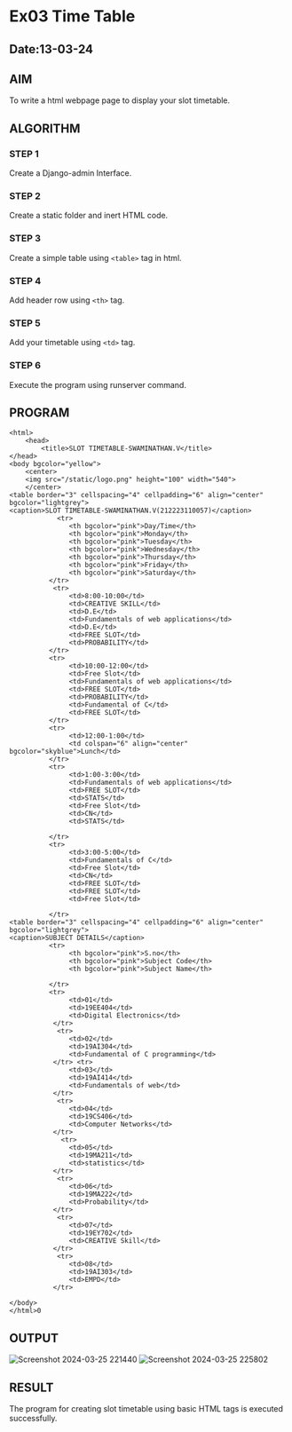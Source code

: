 # Ex03 Time Table
## Date:13-03-24

## AIM
To write a html webpage page to display your slot timetable.

## ALGORITHM
### STEP 1
Create a Django-admin Interface.

### STEP 2
Create a static folder and inert HTML code.

### STEP 3
Create a simple table using ```<table>``` tag in html.

### STEP 4
Add header row using ```<th>``` tag.

### STEP 5
Add your timetable using ```<td>``` tag.

### STEP 6
Execute the program using runserver command.

## PROGRAM
```
<html>
    <head>
        <title>SLOT TIMETABLE-SWAMINATHAN.V</title>
</head>
<body bgcolor="yellow">
    <center>
    <img src="/static/logo.png" height="100" width="540">
    </center>
<table border="3" cellspacing="4" cellpadding="6" align="center" bgcolor="lightgrey">
<caption>SLOT TIMETABLE-SWAMINATHAN.V(212223110057)</caption>
            <tr>
               <th bgcolor="pink">Day/Time</th>
               <th bgcolor="pink">Monday</th>
               <th bgcolor="pink">Tuesday</th>
               <th bgcolor="pink">Wednesday</th>
               <th bgcolor="pink">Thursday</th>
               <th bgcolor="pink">Friday</th>
               <th bgcolor="pink">Saturday</th>
          </tr>
           <tr>
               <td>8:00-10:00</td>
               <td>CREATIVE SKILL</td>
               <td>D.E</td>
               <td>Fundamentals of web applications</td>
               <td>D.E</td>
               <td>FREE SLOT</td>
               <td>PROBABILITY</td>
          </tr>
          <tr>
               <td>10:00-12:00</td>
               <td>Free Slot</td>
               <td>Fundamentals of web applications</td>
               <td>FREE SLOT</td>
               <td>PROBABILITY</td>
               <td>Fundamental of C</td>
               <td>FREE SLOT</td>
          </tr>
          <tr>
               <td>12:00-1:00</td>
               <td colspan="6" align="center" bgcolor="skyblue">Lunch</td>
          </tr>
          <tr>
               <td>1:00-3:00</td>
               <td>Fundamentals of web applications</td>
               <td>FREE SLOT</td>
               <td>STATS</td>
               <td>Free Slot</td>
               <td>CN</td>
               <td>STATS</td>

          </tr>
          <tr>
               <td>3:00-5:00</td>
               <td>Fundamentals of C</td>
               <td>Free Slot</td>
               <td>CN</td>
               <td>FREE SLOT</td>
               <td>FREE SLOT</td>
               <td>Free Slot</td>
         
          </tr>
<table border="3" cellspacing="4" cellpadding="6" align="center" bgcolor="lightgrey">
<caption>SUBJECT DETAILS</caption>
          <tr>
               <th bgcolor="pink">S.no</th>
               <th bgcolor="pink">Subject Code</th>
               <th bgcolor="pink">Subject Name</th>
               
          </tr>
          <tr>
               <td>01</td>
               <td>19EE404</td>
               <td>Digital Electronics</td>
           </tr>
            <tr>
               <td>02</td>
               <td>19AI304</td>
               <td>Fundamental of C programming</td>
           </tr> <tr>
               <td>03</td>
               <td>19AI414</td>
               <td>Fundamentals of web</td>
           </tr>
            <tr>
               <td>04</td>
               <td>19CS406</td>
               <td>Computer Networks</td>
           </tr>
             <tr>
               <td>05</td>
               <td>19MA211</td>
               <td>statistics</td>
           </tr>
            <tr>
               <td>06</td>
               <td>19MA222</td>
               <td>Probability</td>
           </tr>
            <tr>
               <td>07</td>
               <td>19EY702</td>
               <td>CREATIVE Skill</td>
           </tr>
            <tr>
               <td>08</td>
               <td>19AI303</td>
               <td>EMPD</td>
           </tr>
          
</body>
</html>0

```
## OUTPUT

![Screenshot 2024-03-25 221440](https://github.com/SwaminathanV23000747/slot/assets/148931113/1c6b2dca-b9c9-43a7-ac99-8c59f26f9124)
![Screenshot 2024-03-25 225802](https://github.com/SwaminathanV23000747/slot/assets/148931113/a1e54647-ff7d-4bb9-9977-9dcd51de8d00)



## RESULT
The program for creating slot timetable using basic HTML tags is executed successfully.
